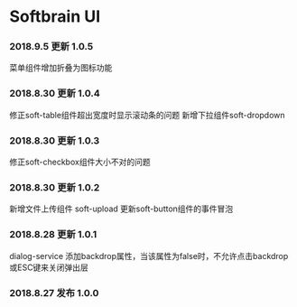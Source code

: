 # Softbrain UI

### 2018.9.5 更新 1.0.5
菜单组件增加折叠为图标功能

### 2018.8.30 更新 1.0.4
修正soft-table组件超出宽度时显示滚动条的问题
新增下拉组件soft-dropdown

### 2018.8.30 更新 1.0.3
修正soft-checkbox组件大小不对的问题

### 2018.8.30 更新 1.0.2
新增文件上传组件 soft-upload
更新soft-button组件的事件冒泡

### 2018.8.28 更新 1.0.1
dialog-service 添加backdrop属性，当该属性为false时，不允许点击backdrop或ESC键来关闭弹出层

### 2018.8.27 发布 1.0.0